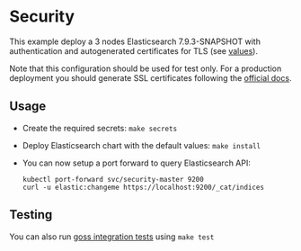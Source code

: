 # Security

This example deploy a 3 nodes Elasticsearch 7.9.3-SNAPSHOT with authentication and
autogenerated certificates for TLS (see [values][]).

Note that this configuration should be used for test only. For a production
deployment you should generate SSL certificates following the [official docs][].

## Usage

* Create the required secrets: `make secrets`

* Deploy Elasticsearch chart with the default values: `make install`

* You can now setup a port forward to query Elasticsearch API:

  ```
  kubectl port-forward svc/security-master 9200
  curl -u elastic:changeme https://localhost:9200/_cat/indices
  ```

## Testing

You can also run [goss integration tests][] using `make test`


[goss integration tests]: https://github.com/elastic/helm-charts/tree/7.9/elasticsearch/examples/security/test/goss.yaml
[official docs]: https://www.elastic.co/guide/en/elasticsearch/reference/7.9/configuring-tls.html#node-certificates
[values]: https://github.com/elastic/helm-charts/tree/7.9/elasticsearch/examples/security/security.yaml
